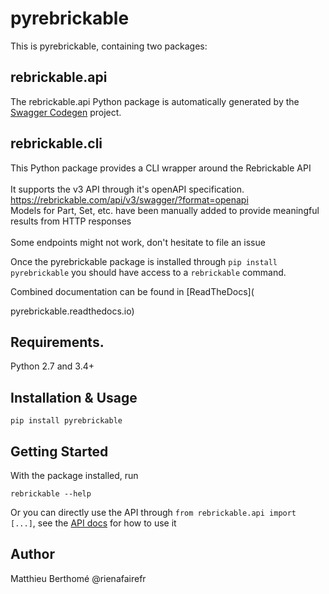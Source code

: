 # pyrebrickable

This is pyrebrickable, containing two packages:

## rebrickable.api

The rebrickable.api Python package is automatically generated by the [Swagger Codegen](https://github.com/swagger-api/swagger-codegen) project.

## rebrickable.cli

This Python package provides a CLI wrapper around the Rebrickable API<br> <br> It supports the v3 API through it's openAPI specification.<br> https://rebrickable.com/api/v3/swagger/?format=openapi<br> Models for Part, Set, etc. have been manually added to provide meaningful results from HTTP responses<br> <br> Some endpoints might not work, don't hesitate to file an issue<br>


Once the pyrebrickable package is installed through `pip install pyrebrickable` you should have access to a `rebrickable` command.



Combined documentation can be found in [ReadTheDocs](

pyrebrickable.readthedocs.io)

## Requirements.

Python 2.7 and 3.4+

## Installation & Usage

```
pip install pyrebrickable
```

## Getting Started

With the package installed, run

`rebrickable --help`

Or you can directly use the API through `from rebrickable.api import [...]`, see the [API docs](http://pyrebrickable.readthedocs.io/en/latest/api.html) for how to use it

## Author

Matthieu Berthomé @rienafairefr

